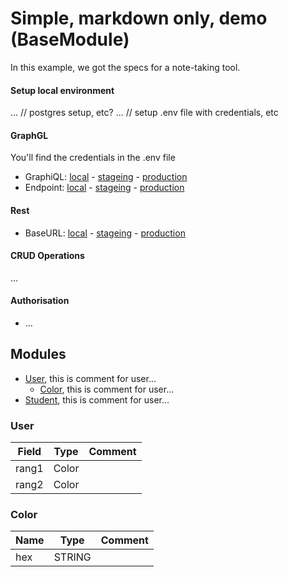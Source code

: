 # Simple, markdown only, demo (BaseModule)
In this example, we got the specs for a note-taking tool.


#### Setup local environment
... // postgres setup, etc?
... // setup .env file with credentials, etc


#### GraphGL
You'll find the credentials in the .env file

- GraphiQL: [local](.../graphiql) - [stageing](.../graphiql) - [production](.../graphiql)
- Endpoint: [local](.../graphql) - [stageing](.../graphql) - [production](.../graphql)


#### Rest
- BaseURL: [local](.../api) - [stageing](.../api) - [production](.../api)


#### CRUD Operations
...


#### Authorisation
- ...


## Modules

- [User](#user), this is comment for user...
	- [Color](#color), this is comment for user...
- [Student](#student), this is comment for user...


### User

| Field | Type  | Comment |
|-------|-------|---------|
| rang1 | Color |         |
| rang2 | Color |         |


### Color

| Name | Type   | Comment |
|------|--------|---------|
| hex  | STRING |         |